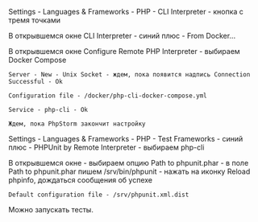 Settings - Languages & Frameworks - PHP - CLI Interpreter - кнопка с тремя точками

В открывшемся окне CLI Interpreter - синий плюс - From Docker...

В открывшемся окне Configure Remote PHP Interpreter - выбираем Docker Compose

    Server - New - Unix Socket - ждем, пока появится надпись Connection Successful - Ok

    Configuration file - /docker/php-cli-docker-compose.yml

    Service - php-cli - Ok

    Ждем, пока PhpStorm закончит настройку

Settings - Languages & Frameworks - PHP - Test Frameworks - синий плюс - PHPUnit by Remote Interpreter - выбираем php-cli

В открывшемся окне - выбираем опцию Path to phpunit.phar - в поле Path to phpunit.phar пишем /srv/bin/phpunit - нажать на иконку Reload phpinfo, дождаться сообщения об успехе

    Default configuration file - /srv/phpunit.xml.dist


Можно запускать тесты.